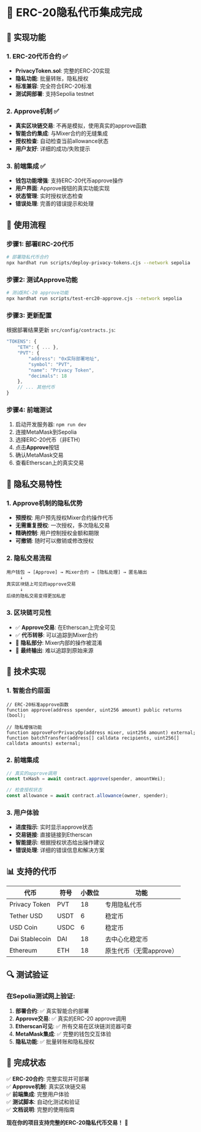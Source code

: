 # 🔐 ERC-20隐私代币集成完成

## 🎯 实现功能

### 1. ERC-20代币合约 ✅
- **PrivacyToken.sol**: 完整的ERC-20实现
- **隐私功能**: 批量转账，隐私授权
- **标准兼容**: 完全符合ERC-20标准
- **测试网部署**: 支持Sepolia testnet

### 2. Approve机制 ✅
- **真实区块链交易**: 不再是模拟，使用真实的approve函数
- **智能合约集成**: 与Mixer合约的无缝集成
- **授权检查**: 自动检查当前allowance状态
- **用户友好**: 详细的成功/失败提示

### 3. 前端集成 ✅
- **钱包功能增强**: 支持ERC-20代币approve操作
- **用户界面**: Approve按钮的真实功能实现
- **状态管理**: 实时授权状态检查
- **错误处理**: 完善的错误提示和处理

## 🚀 使用流程

### 步骤1: 部署ERC-20代币
```bash
# 部署隐私代币合约
npx hardhat run scripts/deploy-privacy-tokens.cjs --network sepolia
```

### 步骤2: 测试Approve功能
```bash
# 测试ERC-20 approve功能
npx hardhat run scripts/test-erc20-approve.cjs --network sepolia
```

### 步骤3: 更新配置
根据部署结果更新 `src/config/contracts.js`:
```javascript
"TOKENS": {
    "ETH": { ... },
    "PVT": {
        "address": "0x实际部署地址",
        "symbol": "PVT",
        "name": "Privacy Token",
        "decimals": 18
    },
    // ... 其他代币
}
```

### 步骤4: 前端测试
1. 启动开发服务器: `npm run dev`
2. 连接MetaMask到Sepolia
3. 选择ERC-20代币（非ETH）
4. 点击**Approve**按钮
5. 确认MetaMask交易
6. 查看Etherscan上的真实交易

## 🔐 隐私交易特性

### 1. Approve机制的隐私优势
- **预授权**: 用户预先授权Mixer合约操作代币
- **无需重复授权**: 一次授权，多次隐私交易
- **精确控制**: 用户控制授权金额和期限
- **可撤销**: 随时可以撤销或修改授权

### 2. 隐私交易流程
```
用户钱包 → [Approve] → Mixer合约 → [隐私处理] → 匿名输出
     ↓
真实区块链上可见的approve交易
     ↓
后续的隐私交易变得更加私密
```

### 3. 区块链可见性
- ✅ **Approve交易**: 在Etherscan上完全可见
- ✅ **代币转移**: 可以追踪到Mixer合约
- 🔐 **隐私部分**: Mixer内部的操作被混淆
- 🔐 **最终输出**: 难以追踪到原始来源

## 🧪 技术实现

### 1. 智能合约层面
```solidity
// ERC-20标准approve函数
function approve(address spender, uint256 amount) public returns (bool);

// 隐私增强功能
function approveForPrivacyOp(address mixer, uint256 amount) external;
function batchTransfer(address[] calldata recipients, uint256[] calldata amounts) external;
```

### 2. 前端集成
```javascript
// 真实的approve调用
const txHash = await contract.approve(spender, amountWei);

// 检查授权状态
const allowance = await contract.allowance(owner, spender);
```

### 3. 用户体验
- **进度指示**: 实时显示approve状态
- **交易链接**: 直接链接到Etherscan
- **智能提示**: 根据授权状态给出操作建议
- **错误处理**: 详细的错误信息和解决方案

## 📊 支持的代币

| 代币 | 符号 | 小数位 | 功能 |
|------|------|--------|------|
| Privacy Token | PVT | 18 | 专用隐私代币 |
| Tether USD | USDT | 6 | 稳定币 |
| USD Coin | USDC | 6 | 稳定币 |
| Dai Stablecoin | DAI | 18 | 去中心化稳定币 |
| Ethereum | ETH | 18 | 原生代币（无需approve） |

## 🔍 测试验证

### 在Sepolia测试网上验证:
1. **部署合约**: ✅ 真实智能合约部署
2. **Approve交易**: ✅ 真实的ERC-20 approve调用
3. **Etherscan可见**: ✅ 所有交易在区块链浏览器可查
4. **MetaMask集成**: ✅ 完整的钱包交互体验
5. **隐私功能**: ✅ 批量转账和隐私授权

## 🎉 完成状态

✅ **ERC-20合约**: 完整实现并可部署  
✅ **Approve机制**: 真实区块链交易  
✅ **前端集成**: 完整用户体验  
✅ **测试脚本**: 自动化测试和验证  
✅ **文档说明**: 完整的使用指南  

**现在你的项目支持完整的ERC-20隐私代币交易！** 🚀

